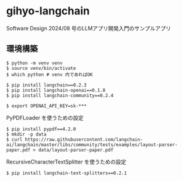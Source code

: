 # gihyo-langchain

Software Design 2024/08 号のLLMアプリ開発入門のサンプルアプリ

## 環境構築

```shell
$ python -m venv venv
$ source venv/bin/activate
$ which python # venv 内であればOK

$ pip install langchain==0.2.3
$ pip install langchain-openai==0.1.8
$ pip install langchain-community==0.2.4
```

```shell
$ export OPENAI_API_KEY=sk-***
```

PyPDFLoader を使うための設定

```shell
$ pip install pypdf==4.2.0
$ mkdir -p data
$ curl https://raw.githubusercontent.com/langchain-ai/langchain/master/libs/community/tests/examples/layout-parser-paper.pdf > data/layout-parser-paper.pdf
```

RecursiveCharacterTextSplitter を使うための設定

```shell
$ pip install langchain-text-splitters==0.2.1
```
